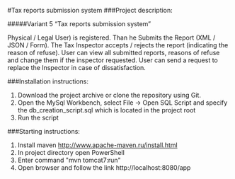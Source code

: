 #Tax reports submission system
###Project description:

#####Variant 5 “Tax reports submission system”

Physical / Legal User) is registered. Than he Submits the Report (XML / JSON / Form). The Tax Inspector accepts / rejects the report (indicating the reason of refuse). User can view all submitted reports, reasons of refuse and change them if the inspector requested. User can send a request to replace the Inspector in case of dissatisfaction.

###Installation instructions:

1. Download the project archive or clone the repository using Git.
2. Open the MySql Workbench, select File -> Open SQL Script and specify the db_creation_script.sql which is located in the project root 
3. Run the script

###Starting instructions:

1. Install maven http://www.apache-maven.ru/install.html
2. In project directory open PowerShell
3. Enter command "mvn tomcat7:run"
4. Open browser and follow the link http://localhost:8080/app

